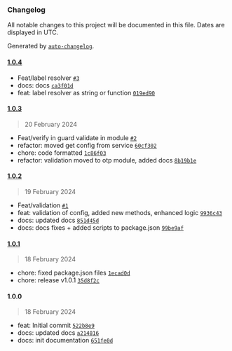 ### Changelog

All notable changes to this project will be documented in this file. Dates are displayed in UTC.

Generated by [`auto-changelog`](https://github.com/CookPete/auto-changelog).

#### [1.0.4](https://github.com/mwognicki/nestjs-otp/compare/1.0.3...1.0.4)

- Feat/label resolver [`#3`](https://github.com/mwognicki/nestjs-otp/pull/3)
- docs: docs [`ca3f01d`](https://github.com/mwognicki/nestjs-otp/commit/ca3f01d79ba33c8b1ddbe2ebaeb948a51939082f)
- feat: label resolver as string or function [`019ed90`](https://github.com/mwognicki/nestjs-otp/commit/019ed90431e66a2ace6ac9004cca05b27ac08643)

#### [1.0.3](https://github.com/mwognicki/nestjs-otp/compare/1.0.2...1.0.3)

> 20 February 2024

- Feat/verify in guard validate in module [`#2`](https://github.com/mwognicki/nestjs-otp/pull/2)
- refactor: moved get config from service [`60cf302`](https://github.com/mwognicki/nestjs-otp/commit/60cf3022a8ba1cfbec2674e091f2ede2dd650768)
- chore: code formatted [`1c86f03`](https://github.com/mwognicki/nestjs-otp/commit/1c86f032cfc96e0799bf824830343b58ac446038)
- refactor: validation moved to otp module, added docs [`8b19b1e`](https://github.com/mwognicki/nestjs-otp/commit/8b19b1e5fa5f03b0a40948f11116a87f73687723)

#### [1.0.2](https://github.com/mwognicki/nestjs-otp/compare/1.0.1...1.0.2)

> 19 February 2024

- Feat/validation [`#1`](https://github.com/mwognicki/nestjs-otp/pull/1)
- feat: validation of config, added new methods, enhanced logic [`9936c43`](https://github.com/mwognicki/nestjs-otp/commit/9936c43ff96d66d8855fe4ba78e328980dd499e0)
- docs: updated docs [`851d45d`](https://github.com/mwognicki/nestjs-otp/commit/851d45d0ac5fa9082c25829e12016f1db8665845)
- docs: docs fixes + added scripts to package.json [`99be9af`](https://github.com/mwognicki/nestjs-otp/commit/99be9af8ecc3e18ac1a6a6774e59a315142ecf28)

#### [1.0.1](https://github.com/mwognicki/nestjs-otp/compare/1.0.0...1.0.1)

> 18 February 2024

- chore: fixed package.json files [`1ecad0d`](https://github.com/mwognicki/nestjs-otp/commit/1ecad0d9b4271ef024db5930ae13512a82af40e0)
- chore: release v1.0.1 [`35d8f2c`](https://github.com/mwognicki/nestjs-otp/commit/35d8f2c8d7963158b6e7e45781f7c342605a5e94)

#### 1.0.0

> 18 February 2024

- feat: Initial commit [`522b8e9`](https://github.com/mwognicki/nestjs-otp/commit/522b8e9fa8775361f541a52d2268f96297d1ad05)
- docs: updated docs [`a214816`](https://github.com/mwognicki/nestjs-otp/commit/a2148166db3cf760832da926d19187c423896857)
- docs: init documentation [`651fe0d`](https://github.com/mwognicki/nestjs-otp/commit/651fe0d0b3eaecb24d8918569b7b66e305c4a1cb)
